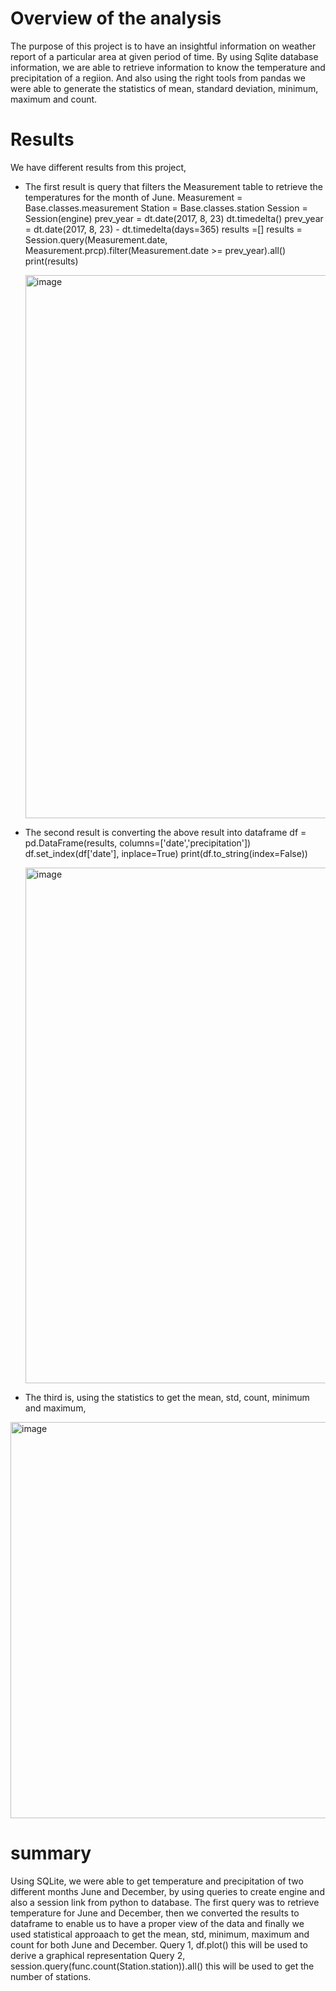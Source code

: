 # Overview of the analysis
The purpose of this project is to have an insightful information on weather report of a particular area at given period of time.
By using Sqlite database information, we are able to retrieve information to know the temperature and precipitation of a regiion.
And also using the right tools from pandas we were able to generate the statistics of mean, standard deviation, minimum, maximum and count.



# Results
  We have different results from this project,
* The first result is query that filters the Measurement table to retrieve the temperatures for the month of June. 
  Measurement = Base.classes.measurement
  Station = Base.classes.station
  Session = Session(engine)
  prev_year = dt.date(2017, 8, 23)
  dt.timedelta()
  prev_year = dt.date(2017, 8, 23) - dt.timedelta(days=365)
  results =[]
  results = Session.query(Measurement.date, Measurement.prcp).filter(Measurement.date >= prev_year).all()
  print(results)
  
  <img width="869" alt="image" src="https://user-images.githubusercontent.com/93049677/147924469-872b46e7-6cd5-470e-b927-73d40fd615cf.png">

* The second result is converting the above result into dataframe 
   df = pd.DataFrame(results, columns=['date','precipitation'])
   df.set_index(df['date'], inplace=True)
   print(df.to_string(index=False))
   
   
   <img width="825" alt="image" src="https://user-images.githubusercontent.com/93049677/147924688-184de30e-3164-46ee-80cb-5235492db219.png">

* The third is, using the statistics to get the mean, std, count, minimum and maximum,
<img width="634" alt="image" src="https://user-images.githubusercontent.com/93049677/147924811-16162ee5-93bd-40ac-b1d3-e8b798532d3c.png">



# summary
Using SQLite, we were able to get temperature and precipitation of two different months June and December,
by using queries to create engine and also a session link from python to database. The first query was to retrieve temperature
for June and December, then we converted the results to dataframe to enable us to have a proper view of the data and finally 
we used statistical approaach to get the mean, std, minimum, maximum and count for both June and December.
Query 1, df.plot() this will be used to derive a graphical representation
Query 2, session.query(func.count(Station.station)).all() this will be used to get the number of stations.


